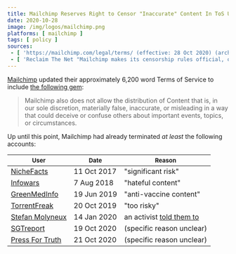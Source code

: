 ```yaml
---
title: Mailchimp Reserves Right to Censor "Inaccurate" Content In ToS Update
date: 2020-10-28
image: /img/logos/mailchimp.png
platforms: [ mailchimp ]
tags: [ policy ]
sources:
 - [ 'https://mailchimp.com/legal/terms/ (effective: 28 Oct 2020) (archived)', 'https://archive.is/spOEk' ]
 - [ 'Reclaim The Net "Mailchimp makes its censorship rules official, outlines right to ban users for “inaccurate” content" by Didi Rankovic (29 Oct 2020)', 'https://reclaimthenet.org/mailchimp-misinformation-censorship/' ]
---
```


[Mailchimp](/mailchimp/) updated their approximately 6,200 word Terms of
Service to include [the following gem](https://archive.is/spOEk#selection-2883.0-2883.230):

> Mailchimp also does not allow the distribution of Content that is, in our
> sole discretion, materially false, inaccurate, or misleading in a way that
> could deceive or confuse others about important events, topics, or
> circumstances.

Up until this point, Mailchimp had already terminated _at least_ the following
accounts:

| <small>User</small> | <small>Date</small> | <small>Reason</small>
|---|---|---|
| [NicheFacts](/events/mailchimp-bans-niche-facts/) | 11 Oct 2017 | "significant risk" |
| [Infowars](/events/mailchimp-linkedin-ban-infowars/) | 7 Aug 2018 | "hateful content" |
| [GreenMedInfo](/events/mailchimp-bans-greenmedinfo/) | 19 Jun 2019 | "anti-vaccine content" |
| [TorrentFreak](/events/mailchimp-bans-torrent-freak/) | 20 Oct 2019 | "too risky" |
| [Stefan Molyneux](/events/mailchimp-bans-stefan-molyneux/) | 14 Jan 2020 | an activist [told them to](https://archive.is/GE3n3) |
| [SGTreport](/events/mailchimp-bans-sgtreport/) | 19 Oct 2020 | (specific reason unclear) |
| [Press For Truth](/events/mailchimp-bans-press-for-truth/) | 21 Oct 2020 | (specific reason unclear) |
